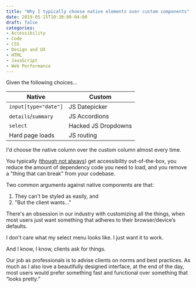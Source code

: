 ```yaml
---
title: "Why I typically choose native elements over custom components"
date: 2019-05-15T10:30:00-04:00
draft: false
categories:
- Accessibility
- Code
- CSS
- Design and UX
- HTML
- JavaScript
- Web Performance
---
```


Given the following choices...

| Native               | Custom              |
|----------------------|---------------------|
| `input[type="date"]` | JS Datepicker       |
| `details`/`summary`  | JS Accordions       |
| `select`             | Hacked JS Dropdowns |
| Hard page loads      | JS routing          |

I'd choose the native column over the custom column almost every time.

You typically ([though not always](https://www.scottohara.me/blog/2019/03/05/open-dialog.html)) get accessibility out-of-the-box, you reduce the amount of dependency code you need to load, and you remove a "thing that can break" from your codebase.

Two common arguments against native components are that:

1. They can't be styled as easily, and
2. "But the client wants..."

There's an obsession in our industry with customizing all the things, when most users just want something that adheres to their browser/device’s defaults.

I don't care what my select menu looks like. I just want it to work.

And I know, I know, clients ask for things.

Our job as professionals is to advise clients on norms and best practices. As much as I also love a beautifully designed interface, at the end of the day, most users would prefer something fast and functional over something that “looks pretty.”